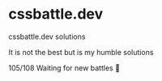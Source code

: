 # cssbattle.dev
cssbattle.dev solutions

It is not the best but is my humble solutions

105/108 Waiting for new battles :hugs:
